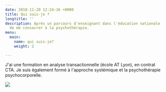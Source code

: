 ```yaml
---
date: 2018-11-20 12:24:16 +0000
title: Qui suis-je ?
longtitle: ''
description: Après un parcours d'enseignant dans l'éducation nationale, j'ai décidé
  de me consacrer à la psychothérapie.
menu:
  main:
    name: qui suis-je?
    weight: 2

---
```

J'ai une formation en analyse transactionnelle (école AT Lyon), en contrat CTA. Je suis également formé à l'approche systémique et la psychothérapie psychocorporelle.

![](https://res.cloudinary.com/dpjfqut00/w_900/v1543473134/DSCF8639.jpg)
